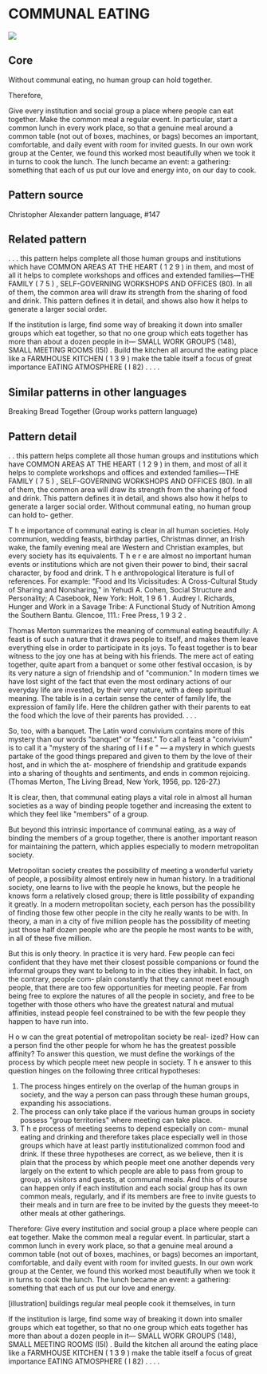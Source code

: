 # COMMUNAL EATING

<img src="https://github.com/lilianricaud/patterns/blob/master/communal-eating-pattern-image.jpg?raw=true">

## Core

Without communal eating, no human group can hold together.

Therefore, 

Give every institution and social group a place where people can eat together. Make the common meal a regular event. In particular, start a common lunch in every work place, so that a genuine meal around a common table (not out of boxes, machines, or bags) becomes an important, comfortable, and daily event with room for invited guests. In our own work group at the Center, we found this worked most beautifully when we took it in turns to cook the lunch. The lunch became an event: a gathering: something that each of us put our love and energy into, on our day to cook.

## Pattern source
Christopher Alexander pattern language, #147
  
## Related pattern	
 
 . . . this pattern helps complete all those human groups and institutions	which	have	COMMON	AREAS	AT	THE	HEART	( 1 2 9 )	in them, and most of all it helps to complete workshops and offices and	extended	families—THE	FAMILY	( 7 5 ) ,	SELF-GOVERNING WORKSHOPS AND OFFICES (80). In all of them, the common area will draw its strength from the sharing of food and drink. This pattern defines it in detail, and shows also how it helps to generate a larger social order.	
 
 If the institution is large, find some way of breaking it down into smaller groups which eat together, so that no one group which eats together has more than about a dozen people in it— SMALL	WORK	GROUPS	(148),	SMALL	MEETING	ROOMS	(I5I) . Build the kitchen all around the eating place like a FARMHOUSE KITCHEN	( 1 3 9 )	make	the	table	itself	a	focus	of	great	importance
EATING ATMOSPHERE ( I 82) . . . .
 
## Similar patterns in other languages

Breaking Bread Together (Group works pattern language)

## Pattern detail

 . . this pattern helps complete all those human groups and institutions	which	have	COMMON	AREAS	AT	THE	HEART	( 1 2 9 )	in them, and most of all it helps to complete workshops and offices and	extended	families—THE	FAMILY	( 7 5 ) ,	SELF-GOVERNING WORKSHOPS AND OFFICES (80). In all of them, the common area will draw its strength from the sharing of food and drink. This pattern defines it in detail, and shows also how it helps to generate a larger social order.
Without communal eating, no human group can hold to- gether.

T h e	importance	of	communal	eating	is	clear	in	all	human societies. Holy communion, wedding feasts, birthday parties, Christmas dinner, an Irish wake, the family evening meal are Western and Christian examples, but every society has its equivalents.	T h e r e	are	almost	no	important	human	events	or institutions which are not given their power to bind, their sacral character,	by	food	and	drink.	T h e	anthropological	literature	is full of references. For example: "Food and Its Vicissitudes: A Cross-Cultural Study of Sharing and Nonsharing," in Yehudi A. Cohen, Social Structure and Personality; A Casebook, New York:	Holt,	1 9 6 1 .	Audrey	I.	Richards,	Hunger	and	Work	in	a Savage Tribe: A Functional Study of Nutrition Among the Southern	Bantu.	Glencoe,	111.:	Free	Press,	1 9 3 2 .

Thomas Merton summarizes the meaning of communal eating beautifully:
A feast is of such a nature that it draws people to itself, and makes them leave everything else in order to participate in its joys. To feast together is to bear witness to the joy one has at being with his friends. The mere act of eating together, quite apart from a banquet or some other festival occasion, is by its very nature a sign of friendship and of "communion."
In modern times we have lost sight of the fact that even the most ordinary actions of our everyday life are invested, by their very nature, with a deep spiritual meaning. The table is in a certain sense the center of family life, the expression of family life. Here the children gather with their parents to eat the food which the love of their parents has provided. . . .

So, too, with a banquet. The Latin word convivium contains more of this mystery than our words "banquet" or "feast." To call a feast a "convivium" is to call it a "mystery of the sharing of l i f e " — a	mystery	in	which	guests	partake	of	the	good	things	prepared and given to them by the love of their host, and in which the at- mosphere of friendship and gratitude expands into a sharing of thoughts and sentiments, and ends in common rejoicing. (Thomas Merton, The Living Bread, New York, 1956, pp. 126-27.)

It is clear, then, that communal eating plays a vital role in almost all human societies as a way of binding people together and increasing the extent to which they feel like "members" of a group.

But beyond this intrinsic importance of communal eating, as a way of binding the members of a group together, there is another important reason for maintaining the pattern, which applies especially to modern metropolitan society.

Metropolitan society creates the possibility of meeting a wonderful variety of people, a possibility almost entirely new in human history. In a traditional society, one learns to live with the people he knows, but the people he knows form a relatively closed group; there is little possibility of expanding it greatly. In a modern metropolitan society, each person has the possibility of finding those few other people in the city he really wants to be with. In theory, a man in a city of five million people has the possibility of meeting just those half dozen people who are the people he most wants to be with, in all of these five million.

But this is only theory. In practice it is very hard. Few people can feci confident that they have met their closest possible companions or found the informal groups they want to belong to in the cities they inhabit. In fact, on the contrary, people com- plain constantly that they cannot meet enough people, that there are too few opportunities for meeting people. Far from being
free to explore the natures of all the people in society, and free to be together with those others who have the greatest natural and mutual affinities, instead people feel constrained to be with the few people they happen to have run into.

H o w	can	the	great	potential	of	metropolitan	society	be	real- ized? How can a person find the other people for whom he has the greatest possible affinity?
To answer this question, we must define the workings of the process	by	which	people	meet	new	people	in	society.	T h e	answer to this question hinges on the following three critical hypotheses:
1. The process hinges entirely on the overlap of the human groups in society, and the way a person can pass through these human groups, expanding his associations.
2. The process can only take place if the various human groups in society possess "group territories" where meeting can take place.
3.	T h e	process	of	meeting	seems	to	depend	especially	on	com- munal eating and drinking and therefore takes place especially well in those groups which have at least partly institutionalized common food and drink.
If these three hypotheses are correct, as we believe, then it is plain that the process by which people meet one another depends very largely on the extent to which people are able to pass from group to group, as visitors and guests, at communal meals. And this of course can happen only if each institution and each social group has its own common meals, regularly, and if its members are free to invite guests to their meals and in turn are free to be invited by the guests they meeet-to other meals at other gatherings.

Therefore:
Give every institution and social group a place where people can eat together. Make the common meal a regular event. In particular, start a common lunch in every work place, so that a genuine meal around a common table (not out of boxes, machines, or bags) becomes an important, comfortable, and daily event with room for invited guests. In our own work group at the Center, we found this worked most beautifully when we took it in turns to cook the lunch. The lunch became an event: a gathering: something that each of us put our love and energy.

[illustration]
buildings
regular meal people cook it themselves, in turn

If the institution is large, find some way of breaking it down into smaller groups which eat together, so that no one group which eats together has more than about a dozen people in it— SMALL	WORK	GROUPS	(148),	SMALL	MEETING	ROOMS	(I5I) . Build the kitchen all around the eating place like a FARMHOUSE KITCHEN	( 1 3 9 )	make	the	table	itself	a	focus	of	great	importance
EATING ATMOSPHERE ( I 82) . . . .
